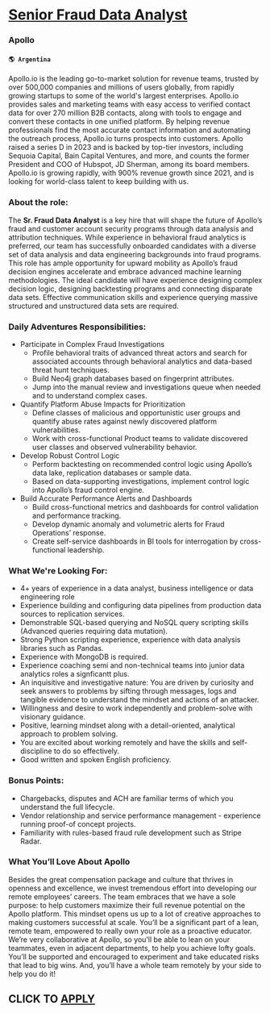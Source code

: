 # [Senior Fraud Data Analyst](https://www.remotewlb.com/apply/senior-fraud-data-analyst-60846)  
### Apollo  
#### `🌎 Argentina`  

Apollo.io is the leading go-to-market solution for revenue teams, trusted by over 500,000 companies and millions of users globally, from rapidly growing startups to some of the world's largest enterprises. Apollo.io provides sales and marketing teams with easy access to verified contact data for over 270 million B2B contacts, along with tools to engage and convert these contacts in one unified platform. By helping revenue professionals find the most accurate contact information and automating the outreach process, Apollo.io turns prospects into customers. Apollo raised a series D in 2023 and is backed by top-tier investors, including Sequoia Capital, Bain Capital Ventures, and more, and counts the former President and COO of Hubspot, JD Sherman, among its board members. Apollo.io is growing rapidly, with 900% revenue growth since 2021, and is looking for world-class talent to keep building with us.

### About the role:

The **Sr. Fraud Data Analyst** is a key hire that will shape the future of Apollo’s fraud and customer account security programs through data analysis and attribution techniques. While experience in behavioral fraud analytics is preferred, our team has successfully onboarded candidates with a diverse set of data analysis and data engineering backgrounds into fraud programs. This role has ample opportunity for upward mobility as Apollo’s fraud decision engines accelerate and embrace advanced machine learning methodologies. The ideal candidate will have experience designing complex decision logic, designing backtesting programs and connecting disparate data sets. Effective communication skills and experience querying massive structured and unstructured data sets are required.

### Daily Adventures Responsibilities:

  * Participate in Complex Fraud Investigations
    * Profile behavioral traits of advanced threat actors and search for associated accounts through behavioral analytics and data-based threat hunt techniques.
    * Build Neo4j graph databases based on fingerprint attributes.
    * Jump into the manual review and investigations queue when needed and to understand complex cases.
  * Quantify Platform Abuse Impacts for Prioritization
    * Define classes of malicious and opportunistic user groups and quantify abuse rates against newly discovered platform vulnerabilities.
    * Work with cross-functional Product teams to validate discovered user classes and observed vulnerability behavior.
  * Develop Robust Control Logic
    * Perform backtesting on recommended control logic using Apollo’s data lake, replication databases or sample data.
    * Based on data-supporting investigations, implement control logic into Apollo’s fraud control engine.
  * Build Accurate Performance Alerts and Dashboards
    * Build cross-functional metrics and dashboards for control validation and performance tracking.
    * Develop dynamic anomaly and volumetric alerts for Fraud Operations’ response.
    * Create self-service dashboards in BI tools for interrogation by cross-functional leadership.

### What We're Looking For:

  * 4+ years of experience in a data analyst, business intelligence or data engineering role
  * Experience building and configuring data pipelines from production data sources to replication services.
  * Demonstrable SQL-based querying and NoSQL query scripting skills (Advanced queries requiring data mutation).
  * Strong Python scripting experience, experience with data analysis libraries such as Pandas.
  * Experience with MongoDB is required.
  * Experience coaching semi and non-technical teams into junior data analytics roles a signficantt plus.
  * An inquisitive and investigative nature: You are driven by curiosity and seek answers to problems by sifting through messages, logs and tangible evidence to understand the mindset and actions of an attacker.
  * Willingness and desire to work independently and problem-solve with visionary guidance.
  * Positive, learning mindset along with a detail-oriented, analytical approach to problem solving.
  * You are excited about working remotely and have the skills and self-discipline to do so effectively.
  * Good written and spoken English proficiency.

### Bonus Points:

  * Chargebacks, disputes and ACH are familiar terms of which you understand the full lifecycle.
  * Vendor relationship and service performance management - experience running proof-of concept projects.
  * Familiarity with rules-based fraud rule development such as Stripe Radar.

### What You’ll Love About Apollo

Besides the great compensation package and culture that thrives in openness and excellence, we invest tremendous effort into developing our remote employees’ careers. The team embraces that we have a sole purpose: to help customers maximize their full revenue potential on the Apollo platform. This mindset opens us up to a lot of creative approaches to making customers successful at scale. You’ll be a significant part of a lean, remote team, empowered to really own your role as a proactive educator. We’re very collaborative at Apollo, so you’ll be able to lean on your teammates, even in adjacent departments, to help you achieve lofty goals. You’ll be supported and encouraged to experiment and take educated risks that lead to big wins. And, you’ll have a whole team remotely by your side to help you do it!

  
## CLICK TO [APPLY](https://www.remotewlb.com/apply/senior-fraud-data-analyst-60846)

